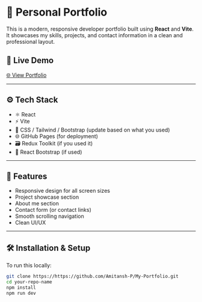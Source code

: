 # 💼 Personal Portfolio

This is a modern, responsive developer portfolio built using **React** and **Vite**. It showcases my skills, projects, and contact information in a clean and professional layout.

## 🚀 Live Demo

[🌐 View Portfolio](https://Amitansh-P.github.io/My-Portfolio)

---

## ⚙️ Tech Stack

- ⚛️ React
- ⚡ Vite
- 🎨 CSS / Tailwind / Bootstrap (update based on what you used)
- 🌐 GitHub Pages (for deployment)
- 🗃️ Redux Toolkit (if you used it)
- 🧩 React Bootstrap (if used)

---

## 🧠 Features

- Responsive design for all screen sizes
- Project showcase section
- About me section
- Contact form (or contact links)
- Smooth scrolling navigation
- Clean UI/UX

---

## 🛠️ Installation & Setup

To run this locally:

```bash
git clone https://https://github.com/Amitansh-P/My-Portfolio.git
cd your-repo-name
npm install
npm run dev
